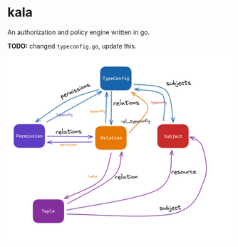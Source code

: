 # kala

An authorization and policy engine written in go.

**TODO:** changed `typeconfig.go`, update this.

![1](./img/graph.png)
